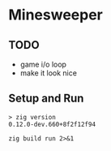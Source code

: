 # Minesweeper

## TODO
- game i/o loop
- make it look nice


## Setup and Run

```
> zig version
0.12.0-dev.660+8f2f12f94
```

```
zig build run 2>&1
```
